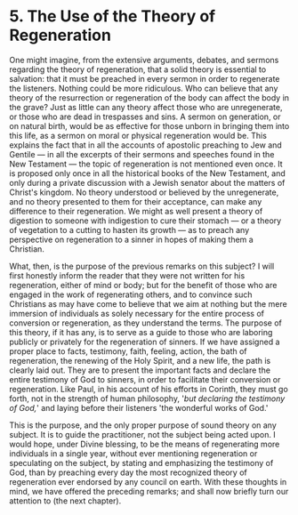 # 5. The Use of the Theory of Regeneration

One might imagine, from the extensive arguments, debates, and sermons regarding the theory of regeneration, that a solid theory is essential to salvation: that it must be preached in every sermon in order to regenerate the listeners. Nothing could be more ridiculous. Who can believe that any theory of the resurrection or regeneration of the body can affect the body in the grave? Just as little can any theory affect those who are unregenerate, or those who are dead in trespasses and sins. A sermon on generation, or on natural birth, would be as effective for those unborn in bringing them into this life, as a sermon on moral or physical regeneration would be. This explains the fact that in all the accounts of apostolic preaching to Jew and Gentile — in all the excerpts of their sermons and speeches found in the New Testament — the topic of regeneration is not mentioned even once. It is proposed only once in all the historical books of the New Testament, and only during a private discussion with a Jewish senator about the matters of Christ's kingdom. No theory understood or believed by the unregenerate, and no theory presented to them for their acceptance, can make any difference to their regeneration. We might as well present a theory of digestion to someone with indigestion to cure their stomach — or a theory of vegetation to a cutting to hasten its growth — as to preach any perspective on regeneration to a sinner in hopes of making them a Christian.

What, then, is the purpose of the previous remarks on this subject? I will first honestly inform the reader that they were not written for his regeneration, either of mind or body; but for the benefit of those who are engaged in the work of regenerating others, and to convince such Christians as may have come to believe that we aim at nothing but the mere immersion of individuals as solely necessary for the entire process of conversion or regeneration, as they understand the terms. The purpose of this theory, if it has any, is to serve as a guide to those who are laboring publicly or privately for the regeneration of sinners. If we have assigned a proper place to facts, testimony, faith, feeling, action, the bath of regeneration, the renewing of the Holy Spirit, and a new life, the path is clearly laid out. They are to present the important facts and declare the entire testimony of God to sinners, in order to facilitate their conversion or regeneration. Like Paul, in his account of his efforts in Corinth, they must go forth, not in the strength of human philosophy, '*but declaring the testimony of God,*' and laying before their listeners 'the wonderful works of God.'

This is the purpose, and the only proper purpose of sound theory on any subject. It is to guide the practitioner, not the subject being acted upon. I would hope, under Divine blessing, to be the means of regenerating more individuals in a single year, without ever mentioning regeneration or speculating on the subject, by stating and emphasizing the testimony of God, than by preaching every day the most recognized theory of regeneration ever endorsed by any council on earth. With these thoughts in mind, we have offered the preceding remarks; and shall now briefly turn our attention to (the next chapter).